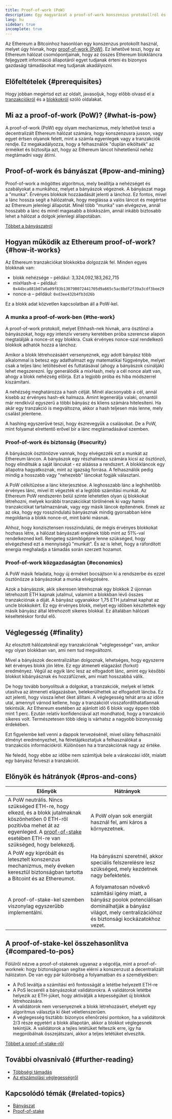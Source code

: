 ```yaml
---
title: Proof-of-work (PoW)
description: Egy magyarázat a proof-of-work konszenzus protokollról és az Ethereumban betöltött szerepéről.
lang: hu
sidebar: true
incomplete: true
---
```


Az Ethereum a Bitcoinhoz hasonlóan egy konszenzus protokollt használ, melyet úgy hívnak, hogy [proof-of-work (PoW)](https://en.wikipedia.org/wiki/Proof_of_work). Ez lehetővé teszi, hogy az Ethereum hálózat csomópontjainak, hogy az összes Ethereum blokkláncra feljegyzett információ állapotáról egyet tudjanak érteni és bizonyos gazdasági támadásokat meg tudjanak akadályozni.

## Előfeltételek {#prerequisites}

Hogy jobban megértsd ezt az oldalt, javasoljuk, hogy előbb olvasd el a [tranzakciókról](/en/developers/docs/transactions/) és a [blokkokról](/en/developers/docs/blocks/) szóló oldalakat.

## Mi az a proof-of-work (PoW)? {#what-is-pow}

A proof-of-work (PoW) egy olyam mechanizmus, mely lehetővé teszi a decentralizált Ethereum hálózat számára, hogy konszenzusra jusson, vagy egyet értsen olyanok felett, mint a számla egyenlegek vagy a tranzakciók rendje. Ez megakadályozza, hogy a felhasználók "duplán elköltsék" az érméiket és biztosítja azt, hogy az Ethereum láncot hihetetlenül nehéz megtámadni vagy átírni.

## Proof-of-work és bányászat {#pow-and-mining}

Proof-of-work a mögöttes algoritmus, mely beállítja a nehézséget és szabályokat a munkához, melyet a bányászok végeznek. A bányászat maga a "munka". Érvényes blokkok hozzáadását jelenti a lánchoz. Ez fontos, mivel a lánc hossza segít a hálózatnak, hogy meglássa a valós láncot és megértse az Ethereum jelenlegi állapotát. Minél több "munka" van elvégezve, annál hosszabb a lánc és minél magasabb a blokkszám, annál inkább biztosabb lehet a hálózat a dolgok jelenlegi állapotában.

[Többet a bányászatról](/developers/docs/consensus-mechanisms/pow/mining/)

## Hogyan működik az Ethereum proof-of-work? {#how-it-works}

Az Ethereum tranzakciókat blokkokba dolgozzák fel. Minden egyes blokknak van:

- blokk nehézsége – például: 3,324,092,183,262,715
- mixHash-e – például: `0x44bca881b07a6a09f83b130798072441705d9a665c5ac8bdf2f39a3cdf3bee29`
- nonce-a – például: `0xd3ee432b4fb3d26b`

Ez a blokk adat közvetlen kapcsolatban áll a PoW-kel.

### A munka a proof-of-work-ben {#the-work}

A proof-of-work protokoll, melyet Ethhash-nek hívnak, arra ösztönzi a bányászokat, hogy egy intenzív verseny keretében próba szerencse alapon megtalálják a nonce-ot egy blokkra. Csak érvényes nonce-szal rendelkező blokkok adhatók hozzá a lánchoz.

Amikor a blokk létrehozásáért versenyeznek, egy adott bányász több alkalommal is betesz egy adathalmazt egy matematikai függvénybe, melyet csak a teljes lánc letöltésével és futtatásával (ahogy a bányászok csinálják) lehet megszerezni. Így generálódik a mixHash, mely a cél nonce alatt van, ahogy a blokk nehézség előírja. Ezt a legjobb próba és hiba módszerrel kiszámítani.

A nehézség meghatározza a hash célját. Minél alacsonyabb a cél, annál kisebb az érvényes hash-ek halmaza. Amint legenerálja valaki, onnantól már rendkívül egyszerű a többi bányász és kliens számára hitelesíteni. Ha akár egy tranzakció is megváltozna, akkor a hash teljesen más lenne, mely csalást jelentene.

A hashing egyszerűvé teszi, hogy észrevegyük a csalásokat. De a PoW, mint folyamat elrettentő erővel bír a lánc megtámadásával szemben.

### Proof-of-work és biztonság {#security}

A bányászok ösztönözve vannak, hogy elvégezzék ezt a munkát az Ethereum láncon. A bányászok egy részhalmaza számára kicsi az ösztönző, hogy elindítsák a saját láncukat - ez aláássa a rendszert. A blokkláncok egy állapotra hagyatkoznak, mint az igazság forrása. A felhasználók pedig mindig a hosszabb vagy "nehezebb" láncokat fogják választani.

A PoW célkitűzése a lánc kiterjesztése. A leghosszabb lánc a leghihetőbb érvényes lánc, mivel itt végezték el a legtöbb számítási munkát. Az Ethereum PoW rendszerén belül szinte lehetetlen olyan új blokkokat létrehozni, melyek korábbi tranzakciókat törölnének ki vagy hamis tranzakciókat tartalmaznának, vagy egy másik láncok építenének. Ennek az az oka, hogy egy rosszindulatú bányásznak mindig gyorsabban kéne megoldania a blokk nonce-ot, mint bárki másnak.

Ahhoz, hogy konzisztensen rosszindulatú, de mégis érvényes blokkokat hozhass létre, a hálózat bányászati erejének több mint az 51%-val rendelkezned kell. Rengeteg számítógépre lenne szükséged, hogy elvégezhesd ezt a mennyiségű "munkát". És az is lehet, hogy a ráfordított energia meghaladja a támadás során szerzett hozamot.

### Proof-of-work közgazdaságtan {#economics}

A PoW másik feladata, hogy új érméket bocsájtson ki a rendszerbe és ezzel ösztönözze a bányászokat a munka elvégzésére.

Azok a bányászok, akik sikeresen létrehoznak egy blokkok 2 újonnan létrehozott ETH kapnak jutalmul, valamint a blokkban lévő összes tranzakciónak a díját. A bányász ugyanakkor 1,75 ETH jutalmat kaphat az uncle blokkokért. Ez egy érvényes blokk, melyet egy időben készítettek egy másik bányász által létrehozott sikeres blokkal. Ez általában hálózati késeltetéskor fordul elő.

## Véglegesség {#finality}

Az elosztott hálózatoknál egy tranzakciónak "véglegessége" van, amikor egy olyan blokkban van, ami nem tud megváltozni.

Mivel a bányászok decentralizáltan dolgoznak, lehetséges, hogy egyszerre két érvényes blokk jön létre. Ez egy átmeneti elágazást (forkot) eredményez. Végül az egyik lánc lesz az elfogadott lánc, amint egy későbbi blokkot kibányásznak és hozzáfűznek, ami miatt hosszabbá válik.

De hogy tovább bonyolítsuk a dolgokat, a tranzakciók, melyek el lettek utasítva az átmeneti elágazásban, belekerülhettek az elfogadott láncba. Ez azt jelenti, hogy vissza lehet őket állítani. A véglegesség tehát arra az időre utal, amennyit várnod kellene, hogy a tranzakciót visszafordíthatatlannak tekintsük. Az Ethereum esetében az ajánlott idő 6 blokk vagy éppen több mint 1 perc. Ezután relatív konfidenciával azt mondhatod, hogy a tranzakció sikeres volt. Természetesen több ideig is várhatsz a nagyobb bizonyosság érdekében.

Ezt figyelembe kell venni a dappok tervezésénél, mivel silány felhasználói élményt eredményezhet, ha félretájékoztatjuk a felhasználókat a tranzakciós információkról. Különösen ha a tranzakciónak nagy az értéke.

Ne feledd, hogy ebbe az időbe nem számítjuk bele a várakozási időt, mialatt egy bányász felveszi a tranzakciót.

## Előnyök és hátrányok {#pros-and-cons}

| Előnyök                                                                                                                                                                                                                                             | Hátrányok                                                                                                                                                              |
| --------------------------------------------------------------------------------------------------------------------------------------------------------------------------------------------------------------------------------------------------- | ---------------------------------------------------------------------------------------------------------------------------------------------------------------------- |
| A PoW neutrális. Nincs szükséged ETH-re, hogy elkezd, és a blokk jutalmaknak köszönhetően 0 ETH-ről pozitívba mehet át az egyenleged. A [proof-of-stake](/developers/docs/consensus-mechanisms/pos/) esetében ETH-re van szükséged, hogy belekezdj. | A PoW olyan sok energiát használ fel, ami káros a környezetnek.                                                                                                        |
| A PoW egy kipróbált és letesztelt konszenzus mechanizmus, mely éveken keresztül biztonságban tartotta a Bitcoint és az Ethereumot.                                                                                                                  | Ha bányászni szeretnél, akkor speciális felszerelésre lesz szükséged, mely kezdetnek nagy befektetés.                                                                  |
| A proof-of-stake-kel szemben viszonylag egyszerűbb implementálni.                                                                                                                                                                                   | A folyamatosan növekvő számítási igény miatt, a bányász poolok potenciálisan dominálhatják a bányász világot, mely centralizációhoz és biztonsági kockázatokhoz vezet. |

## A proof-of-stake-kel összehasonlítva {#compared-to-pos}

Fölülről nézve a proof-of-stakenek ugyanaz a végcélja, mint a proof-of-worknek: hogy biztonságosan segítse elérni a konszenzust a decentralizált hálózaton. De van egy pár különbség a folyamatban és a személyekben:

- A PoS leváltja a számítási erő fontosságát a letétbe helyezett ETH-re
- A PoS lecseréli a bányászokat validátorokra. A validátorok letétbe helyezik az ETH-jüket, hogy aktiválják a képességüket új blokkok létrehozására.
- A validátorok nem versenyeznek a blokk létrehozásért, ehelyett egy algoritmus választja ki őket véletlenszerűen.
- A véglegesség tisztább: bizonyos ellenőrzési pontokon, ha a validátorok 2/3 része egyetért a blokk állapotán, akkor a blokkot véglegesnek tekintjük. A validátorok a tejles letétüket felteszik erre, így ha megpróbálnak összejátszani, akkor a teljes letétüket elveszítik.

[Többet a proof-of-stake-ről](/developers/docs/consensus-mechanisms/pos/)

## További olvasnivaló {#further-reading}

- [Többségi támadás](https://en.bitcoin.it/wiki/Majority_attack)
- [Az elszámolási véglegességről](https://blog.ethereum.org/2016/05/09/on-settlement-finality/)

## Kapcsolódó témák {#related-topics}

- [Bányászat](/developers/docs/consensus-mechanisms/pow/mining/)
- [Proof-of-stake](/developers/docs/consensus-mechanisms/pos/)
